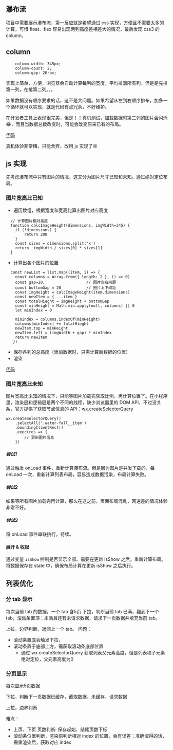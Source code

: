 ## 瀑布流

项目中需要展示瀑布流，第一反应就是希望通过 css 实现，方便且不需要太多的计算。可惜 float、flex 容易出现两列高度差相差大的情况，最后发现 css3 的 column。

## column

```
    column-width: 345px;
    column-count: 2;
    column-gap: 20rpx;
```

实现上简单、方便，浏览器会自动计算每列的宽度，平均排满所有列。但是是先排第一列，在排第二列。。。

如果数据没有顺序要求的话，这不是大问题。如果希望从左到右顺序排布，加多一个循环就可以实现，就是代码有点冗余，不好维护。

在开发者工具上表现很完美，但是！！真机测试，加载数据时第二列的图片会闪烁😂，而且当数据总数改变时，可能会改变原来已有的布局。

[代码](https://github.com/lerhxx/practice/tree/master/miniProgram/Taro/myApp/src/pages/water-fall/column)

真机体验非常糟，只能舍弃，改用 js 实现了😵

## js 实现

先考虑瀑布流中只有图片的情况，这又分为图片尺寸已知和未知。通过绝对定位布局。

### 图片宽高比已知
- 遍历数组，根据宽度和宽高比算出图片对应高度

```
  // 计算图片相对高度
  function calcImageHeight(dimensions, imgWidth=345) {
    if (!dimensions) {
        return 200
    }
    const sizes = dimensions.split('x')
    return  imgWidth / sizes[0] * sizes[1]
  }
```

- 计算出各个图片的位置

```
  const newList = list.map((item, i) => {
    const columns = Array.from({ length: 2 }, () => 0)
    const gap=20,                  // 图片左右间距
    const bottomGap = 20           // 图片上下间距
    const imgHeight = calcImageHeight(item.dimensions)
    const newItem = { ...item }
    const totalHieght = imgHeight + bottomGap
    const minHeight = Math.min.apply(null, columns) || 0
    let minIndex = 0

    minIndex = columns.indexOf(minHeight)
    columns[minIndex] += totalHieght
    newItem.top = minHeight
    newItem.left = (imgWidth + gap) * minIndex
    return newItem
   })
```

- 保存各列的总高度（添加数据时，只需计算新数据的位置）
- 渲染

[代码](https://github.com/lerhxx/practice/tree/master/miniProgram/Taro/myApp/src/pages/water-fall/calc)

### 图片宽高比未知

图片宽高比未知的情况下，只能等图片加载完获取比例，再计算位置了。在小程序里，渲染层和逻辑层是两个不同的线程，缺少浏览器里的 DOM API，不过没关系，官方提供了获取节点信息的 API：[wx.createSelectorQuery](https://developers.weixin.qq.com/miniprogram/dev/api/wxml/wx.createSelectorQuery.html)

```
wx.createSelectorQuery()
    .selectAll('.water-fall__item')
    .boundingClientRect()
    .exec(res => {
        // 更新图片信息
    })
```

##### 尝试1

通过触发 onLoad 事件，重新计算瀑布流。但是因为图片是并发下载的，每 onLoad 一次，重新计算列表布局，容易造成数据污染，布局计算失败。

##### 尝试2
如果等所有图片加载完再计算，那么在这之前，页面布局混乱，网速差的情况体验非常不好。

##### 尝试3
将 onLoad 事件串联执行，待续。

#### 展开 & 收起

通过变量 `isShow` 控制是否显示全部。需要在更新 isShow 之后，重新计算布局。将数据保存在 state 中，确保布局计算在更新 isShow 之后执行。


## 列表优化

### 分 tab 显示

每次当前 tab 的数据，一个 tab 含5页
下拉，判断当前 tab 已满，翻到下一个 tab，滚动条置顶；未满且还有未请求数据，请求下一页数据并填充当前 tab。

上拉，边界判断，返回上一个 tab。
问题：
- 滚动条置底会触发下拉，
- 滚动条置于底部上方，需获取滚动条底部位置
    - 通过 wx.createSelectorQuery 获取列表父元素高度，但是列表项子元素绝对定位，父元素高度为0

### 分页显示

每次显示5页数据

下拉，判断下一页数据已缓存，截取数据，未缓存，请求数据

上拉，边界判断

难点：
- 上页、下页 页数判断: 保存起始、结尾页数下标
- 滚动条位置判断，渲染前判断相对 index 的位置，会有误差；准确滚得的话，需重渲染后，获取对应 index
